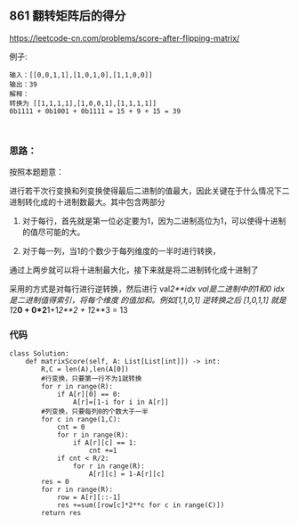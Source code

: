 ## 861 翻转矩阵后的得分

https://leetcode-cn.com/problems/score-after-flipping-matrix/

例子:
```
输入：[[0,0,1,1],[1,0,1,0],[1,1,0,0]]
输出：39
解释：
转换为 [[1,1,1,1],[1,0,0,1],[1,1,1,1]]
0b1111 + 0b1001 + 0b1111 = 15 + 9 + 15 = 39
 
 
```
### 思路：

按照本题题意：

进行若干次行变换和列变换使得最后二进制的值最大，因此关键在于什么情况下二进制转化成的十进制数最大。其中包含两部分

1. 对于每行，首先就是第一位必定要为1，因为二进制高位为1，可以使得十进制的值尽可能的大。

2. 对于每一列，当1的个数少于每列维度的一半时进行转换，

通过上两步就可以将十进制最大化，接下来就是将二进制转化成十进制了

采用的方式是对每行进行逆转换，然后进行 val*2**idx    val是二进制中的1和0  idx是二进制值得索引，将每个维度
的值加和。例如[1,1,0,1] 逆转换之后 [1,0,1,1] 就是 1*2**0 + 0*2**1+1*2**2 + 1*2**3 = 13



### 代码
```
class Solution:
    def matrixScore(self, A: List[List[int]]) -> int:
        R,C = len(A),len(A[0])
        #行变换，只要第一行不为1就转换
        for r in range(R):
            if A[r][0] == 0:
                A[r]=[1-i for i in A[r]]
        #列变换，只要每列0的个数大于一半
        for c in range(1,C):
            cnt = 0
            for r in range(R):
                if A[r][c] == 1:
                    cnt +=1
            if cnt < R/2:
                for r in range(R):
                    A[r][c] = 1-A[r][c]
        res = 0
        for r in range(R):
            row = A[r][::-1]
            res +=sum([row[c]*2**c for c in range(C)])
        return res
```